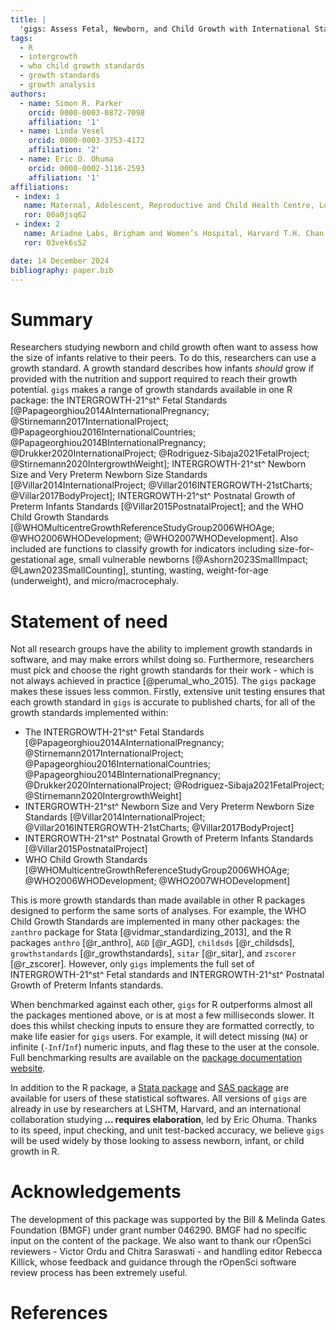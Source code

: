 ```yaml
---
title: |
  'gigs: Assess Fetal, Newborn, and Child Growth with International Standards in R'
tags:
  - R
  - intergrowth
  - who child growth standards
  - growth standards
  - growth analysis
authors:
  - name: Simon R. Parker
    orcid: 0000-0003-0872-7098
    affiliation: '1'
  - name: Linda Vesel
    orcid: 0000-0003-3753-4172
    affiliation: '2'
  - name: Eric O. Ohuma
    orcid: 0000-0002-3116-2593
    affiliation: '1'
affiliations:
 - index: 1
   name: Maternal, Adolescent, Reproductive and Child Health Centre, London School of Hygiene & Tropical Medicine, London, UK
   ror: 00a0jsq62
 - index: 2
   name: Ariadne Labs, Brigham and Women’s Hospital, Harvard T.H. Chan School of Public Health, Boston, Massachusetts, U.S.A. 
   ror: 03vek6s52

date: 14 December 2024
bibliography: paper.bib
---
```


# Summary

Researchers studying newborn and child growth often want to assess how the size 
of infants relative to their peers. To do this, researchers can use a growth 
standard. A growth standard describes how infants *should* grow if provided
with the nutrition and support required to reach their growth potential. 
``gigs`` makes a range of growth standards available in one R package:
the INTERGROWTH-21^st^ Fetal Standards 
[@Papageorghiou2014AInternationalPregnancy; @Stirnemann2017InternationalProject;
@Papageorghiou2016InternationalCountries; 
@Papageorghiou2014BInternationalPregnancy; 
@Drukker2020InternationalProject; @Rodriguez-Sibaja2021FetalProject; 
@Stirnemann2020IntergrowthWeight]; INTERGROWTH-21^st^ Newborn Size 
and Very Preterm Newborn Size Standards [@Villar2014InternationalProject; 
@Villar2016INTERGROWTH-21stCharts; @Villar2017BodyProject]; INTERGROWTH-21^st^ Postnatal Growth
of Preterm Infants Standards [@Villar2015PostnatalProject]; and the WHO Child Growth Standards 
[@WHOMulticentreGrowthReferenceStudyGroup2006WHOAge; @WHO2006WHODevelopment; 
@WHO2007WHODevelopment]. Also included are functions to classify growth for 
indicators including size-for-gestational age, small vulnerable newborns 
[@Ashorn2023SmallImpact; @Lawn2023SmallCounting], stunting, wasting, 
weight-for-age (underweight), and micro/macrocephaly.

# Statement of need

Not all research groups have the ability to implement growth standards in 
software, and may make errors whilst doing so. Furthermore, researchers must 
pick and choose the right growth standards for their work - which is not always 
achieved in practice [@perumal_who_2015]. The ``gigs`` package makes these
issues less common. Firstly, extensive unit testing ensures that each growth 
standard in ``gigs`` is accurate to published charts, for all of the growth 
standards implemented within:

- The INTERGROWTH-21^st^ Fetal Standards 
  [@Papageorghiou2014AInternationalPregnancy; @Stirnemann2017InternationalProject;
@Papageorghiou2016InternationalCountries; 
@Papageorghiou2014BInternationalPregnancy; 
@Drukker2020InternationalProject; @Rodriguez-Sibaja2021FetalProject; 
@Stirnemann2020IntergrowthWeight]
- INTERGROWTH-21^st^ Newborn Size and Very Preterm Newborn Size Standards 
  [@Villar2014InternationalProject; @Villar2016INTERGROWTH-21stCharts; 
  @Villar2017BodyProject]
- INTERGROWTH-21^st^ Postnatal Growth of Preterm Infants Standards 
  [@Villar2015PostnatalProject]
- WHO Child Growth Standards 
  [@WHOMulticentreGrowthReferenceStudyGroup2006WHOAge; @WHO2006WHODevelopment; 
  @WHO2007WHODevelopment]

This is more growth standards than made available in other R packages designed 
to perform the same sorts of analyses. For example, the WHO Child Growth 
Standards are implemented in many other packages: the ``zanthro`` package for 
Stata [@vidmar_standardizing_2013], and the R packages ``anthro`` [@r_anthro], 
``AGD`` [@r_AGD], ``childsds`` [@r_childsds], ``growthstandards`` 
[@r_growthstandards], ``sitar`` [@r_sitar], and ``zscorer`` [@r_zscorer]. 
However, only ``gigs`` implements the full set of INTERGROWTH-21^st^ Fetal 
standards and INTERGROWTH-21^st^ Postnatal Growth of Preterm Infants standards.

When benchmarked against each other, ``gigs`` for R outperforms almost all 
the packages mentioned above, or is at most a few milliseconds slower. It does 
this whilst checking inputs to ensure they are formatted correctly, to make life
easier for ``gigs`` users. For example, it will detect missing (`NA`) or 
infinite (`-Inf`/`Inf`) numeric inputs, and flag these to the user at the 
console. Full benchmarking results are available on the [package documentation 
website](https://docs.ropensci.org/gigs/articles/benchmarking.html).

In addition to the R package, a 
[Stata package](https://www.github.com/lshtm-gigs/gigs-stata/) and 
[SAS package](https://www.github.com/SASPAC/gigs/) are available for users of 
these statistical softwares. All versions of ``gigs`` are already in use by 
researchers at LSHTM, Harvard, and an international collaboration studying 
**... requires elaboration**, led by Eric Ohuma. Thanks to its speed, input 
checking, and unit test-backed accuracy, we believe ``gigs`` will be used widely
by those looking to assess newborn, infant, or child growth in R.

# Acknowledgements

The development of this package was supported by the Bill & Melinda Gates 
Foundation (BMGF) under grant number 046290. BMGF had no specific input on the 
content of the package. We also want to thank our rOpenSci reviewers - Victor 
Ordu and Chitra Saraswati - and handling editor Rebecca Killick, whose feedback 
and guidance through the rOpenSci software review process has been extremely 
useful.

# References